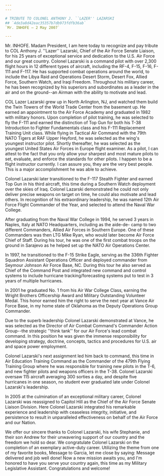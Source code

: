 ```yaml
---
---

# TRIBUTE TO COLONEL ANTHONY J. ``LAZER'' LAZARSKI
## `4de3a8d42eac35357b7db973fdfb36ab`
`Mr. INHOFE — 2 May 2007`

---
```



Mr. INHOFE. Madam President, I am here today to recognize and pay 
tribute to COL Anthony J. ''Lazer'' Lazarski, Chief of the Air Force 
Senate Liaison, for his 25 years of exceptional service and dedication 
to the U.S. Air Force and our great country. Colonel Lazarski is a 
command pilot with over 2,300 flight hours in 12 different types of 
aircraft, including the RF-4, F-15, F-16, F-111 and F-117. He has 
supported combat operations around the world, to include the Libya Raid 
and Operations Desert Storm, Desert Fox, Allied Force, Southern Watch, 
and Iraqi Freedom. Throughout his military career, he has been 
recognized by his superiors and subordinates as a leader in the air and 
on the ground--an Airman with the ability to motivate and lead.

COL Lazer Lazarski grew up in North Arlington, NJ, and watched them 
build the Twin Towers of the World Trade Center from the basement up. 
He earned an appointment to the Air Force Academy and graduated in 1982 
with military honors. Upon completion of pilot training, he was 
selected to fly the F-111 and earned the distinction of Top Gun for 
both his T-38 Introduction to Fighter Fundamentals class and his F-111 
Replacement Training Unit class. While flying in Tactical Air Command 
with the 79th NATO Tigers at RAF Upper Heyford, he was selected as the 
wing's youngest instructor pilot. Shortly thereafter, he was selected 
as the youngest United States Air Forces in Europe flight examiner. As 
a pilot, I can attest to the fact that you only allow your sharpest and 
most mature pilots to set, evaluate, and enforce the standards for 
other pilots. I happen to be a flight instructor currently. I can 
assure you, they are the very best people. This is a major 
accomplishment he was able to achieve.

Colonel Lazarski later transitioned to the F-117 Stealth Fighter and 
earned Top Gun in his third aircraft, this time during a Southern Watch 
deployment over the skies of Iraq. Colonel Lazarski demonstrated he 
could not only deliver precise weapons on target on time, he could also 
motivate and lead others. In recognition of his extraordinary 
leadership, he was named 12th Air Force Flight Commander of the Year, 
and selected to attend the Naval War College.

After graduating from the Naval War College in 1994, he served 3 
years in Naples, Italy at NATO Headquarters, including as the aide-de-
camp to two different Commanders, Allied Air Forces in Southern Europe. 
One of these Commanders was then LTG Mike Ryan, who would later become 
Air Force Chief of Staff. During his tour, he was one of the first 
combat troops on the ground in Sarajevo as he helped set up the NATO 
Air Operations Center.

In 1997, he transitioned to the F-15 Strike Eagle, serving as the 
336th Fighter Squadron Assistant Operations Officer and deployed 
commander from Seymour Johnson Air Force Base, NC. During this tour he 
also served as Chief of the Command Post and integrated new command and 
control systems to include hurricane tracking/forecasting systems put 
to test in 3 years of multiple hurricanes.

In 2001 he graduated No. 1 from his Air War College Class, earning 
the Wright Brothers Officership Award and Military Outstanding 
Volunteer Medal. This honor earned him the right to serve the next year 
at Vance Air Force Base, in my home state of Oklahoma as the Deputy 
Operations Group Commander.

Due to the superb leadership Colonel Lazarski demonstrated at Vance, 
he was selected as the Director of Air Combat Command's Commander 
Action Group--the strategic ''think tank'' for our Air Force's lead 
combat command. In this position he was given the immense 
responsibility for developing strategy, doctrine, concepts, tactics and 
procedures for U.S. air and space power employment.


Colonel Lazarski's next assignment led him back to command, this time 
in Air Education Training Command as the Commander of the 479th Flying 
Training Group where he was responsible for training new pilots in the 
T-6, and new fighter pilots and weapons officers in the T-38. Colonel 
Lazarski oversaw 115 aircraft averaging 300 sorties a day, and despite 
five hurricanes in one season, no student ever graduated late under 
Colonel Lazarski's leadership.

In 2005 at the culmination of an exceptional military career, Colonel 
Lazarski was reassigned to Capitol Hill as the Chief of the Air Force 
Senate Liaison Division. Here Colonel Lazarski integrated his 
remarkable experience and leadership with ceaseless integrity, 
initiative, and persistence to result in unparalleled effectiveness on 
behalf of the Air Force and our Nation.

We offer our sincere thanks to Colonel Lazarski, his wife Stephanie, 
and their son Andrew for their unwavering support of our country and 
the freedom we hold so dear. We congratulate Colonel Lazarski on the 
completion of an exemplary active-duty career. Utilizing the theme from 
one of my favorite books, Message to Garcia, let me close by saying: 
Message delivered and job well done! Now a new mission awaits you, and 
I'm honored to have you serve your country again, this time as my 
Military Legislative Assistant. Congratulations and welcome!
